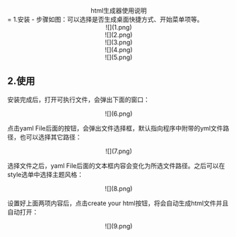 <center>html生成器使用说明</center>
=
1.安装
-
步骤如图：可以选择是否生成桌面快捷方式、开始菜单项等。

<center>![](1.png)</center>

<center>![](2.png)</center>

<center>![](3.png)</center>

<center>![](4.png)</center>

<center>![](5.png)</center>


2.使用
-
安装完成后，打开可执行文件，会弹出下面的窗口：

<center>![](6.png)</center>


点击yaml File后面的按钮，会弹出文件选择框，默认指向程序中附带的yml文件路径，也可以选择其它路径：

<center>![](7.png)</center>


选择文件之后，yaml File后面的文本框内容会变化为所选文件路径。之后可以在style选单中选择主题风格：

<center>![](8.png)</center>


设置好上面两项内容后，点击create your html按钮，将会自动生成html文件并且自动打开：

<center>![](9.png)</center>

